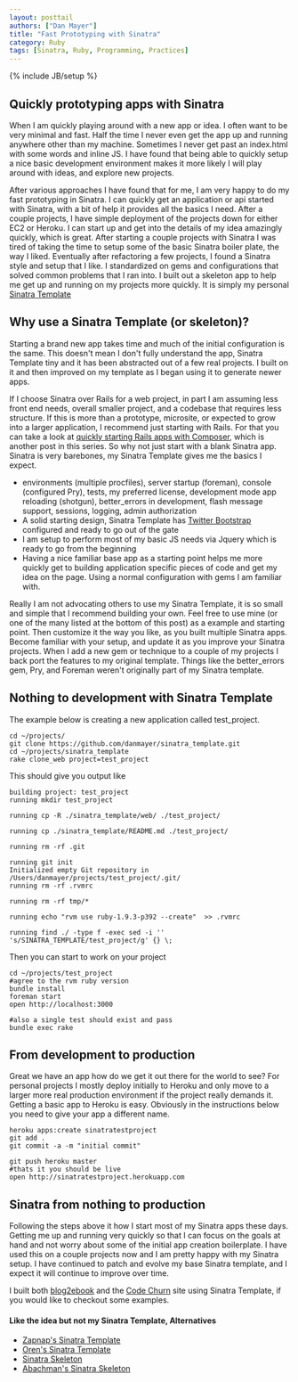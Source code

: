 ```yaml
---
layout: posttail
authors: ["Dan Mayer"]
title: "Fast Prototyping with Sinatra"
category: Ruby
tags: [Sinatra, Ruby, Programming, Practices]
---
```

{% include JB/setup %}

## Quickly prototyping apps with Sinatra

When I am quickly playing around with a new app or idea. I often want to be very minimal and fast. Half the time I never even get the app up and running anywhere other than my machine. Sometimes I never get past an index.html with some <!--more--> words and inline JS. I have found that being able to quickly setup a nice basic development environment makes it more likely I will play around with ideas, and explore new projects.

After various approaches I have found that for me, I am very happy to do my fast prototyping in Sinatra. I can quickly get an application or api started with Sinatra, with a  bit of help it provides all the basics I need. After a couple projects, I have simple deployment of the projects down for either EC2 or Heroku. I can start up and get into the details of my idea amazingly quickly, which is great. After starting a couple projects with Sinatra I was tired of taking the time to setup some of the basic Sinatra boiler plate, the way I liked. Eventually after refactoring a few projects, I found a Sinatra style and setup that I like. I standardized on gems and configurations that solved common problems that I ran into. I built out a skeleton app to help me get up and running on my projects more quickly. It is simply my personal [Sinatra Template](https://github.com/danmayer/sinatra_template)

## Why use a Sinatra Template (or skeleton)?

Starting a brand new app takes time and much of the initial configuration is the same. This doesn't mean I don't fully understand the app, Sinatra Template tiny and it has been abstracted out of a few real projects. I built on it and then improved on my template as I began using it to generate newer apps.

If I choose Sinatra over Rails for a web project, in part I am assuming less front end needs, overall smaller project, and a codebase that requires less structure. If this is more than a prototype, microsite, or expected to grow into a larger application, I recommend just starting with Rails. For that you can take a look at [quickly starting Rails apps with Composer](http://mayerdan.com/ruby/2013/05/27/fast-start-rails-with-composer/), which is another post in this series. So why not just start with a blank Sinatra app. Sinatra is very barebones, my Sinatra Template gives me the basics I expect.

*  environments (multiple procfiles), server startup (foreman), console (configured Pry), tests, my preferred license, development mode app reloading (shotgun), better_errors in development, flash message support, sessions, logging, admin authorization
* A solid starting design, Sinatra Template has [Twitter Bootstrap](http://twitter.github.io/bootstrap/) configured and ready to go out of the gate
* I am setup to perform most of my basic JS needs via Jquery which is ready to go from the beginning
* Having a nice familiar base app as a starting point helps me more quickly get to building application specific pieces of code and get my idea on the page. Using a normal configuration with gems I am familiar with.

Really I am not advocating others to use my Sinatra Template, it is so small and simple that I recommend building your own. Feel free to use mine (or one of the many listed at the bottom of this post) as a example and starting point. Then customize it the way you like, as you built multiple Sinatra apps. Become familiar with your setup, and update it as you improve your Sinatra projects. When I add a new gem or technique to a couple of my projects I back port the features to my original template. Things like the better_errors gem, Pry, and Foreman weren't originally part of my Sinatra template.

## Nothing to development with Sinatra Template

The example below is creating a new application called test_project.

    cd ~/projects/
    git clone https://github.com/danmayer/sinatra_template.git
    cd ~/projects/sinatra_template
    rake clone_web project=test_project

This should give you output like

    building project: test_project
    running mkdir test_project
    
    running cp -R ./sinatra_template/web/ ./test_project/
    
    running cp ./sinatra_template/README.md ./test_project/

    running rm -rf .git

    running git init
    Initialized empty Git repository in /Users/danmayer/projects/test_project/.git/
    running rm -rf .rvmrc
    
    running rm -rf tmp/*
    
    running echo "rvm use ruby-1.9.3-p392 --create"  >> .rvmrc
    
    running find ./ -type f -exec sed -i '' 's/SINATRA_TEMPLATE/test_project/g' {} \;

Then you can start to work on your project

    cd ~/projects/test_project
    #agree to the rvm ruby version
    bundle install
    foreman start
    open http://localhost:3000
    
    #also a single test should exist and pass
    bundle exec rake
    
## From development to production

Great we have an app how do we get it out there for the world to see? For personal projects I mostly deploy initially to Heroku and only move to a larger more real production environment if the project really demands it. Getting a basic app to Heroku is easy. Obviously in the instructions below you need to give your app a different name.

    heroku apps:create sinatratestproject
    git add .
    git commit -a -m "initial commit"
    
    git push heroku master
    #thats it you should be live
    open http://sinatratestproject.herokuapp.com
     
## Sinatra from nothing to production

Following the steps above it how I start most of my Sinatra apps these days. Getting me up and running very quickly so that I can focus on the goals at hand and not worry about some of the initial app creation boilerplate. I have used this on a couple projects now and I am pretty happy with my Sinatra setup. I have continued to patch and evolve my base Sinatra template, and I expect it will continue to improve over time.

I built both [blog2ebook](http://blog2ebook.picoappz.com/) and the [Code Churn](http://churn.picoappz.com/) site using Sinatra Template, if you would like to checkout some examples.

#### Like the idea but not my Sinatra Template, Alternatives

* [Zapnap's Sinatra Template](https://github.com/zapnap/sinatra-template)
* [Oren's Sinatra Template](https://github.com/oren/sinatra-template)
* [Sinatra Skeleton](http://blog.yannick.io/ruby/2012/07/28/sinatra-skeleton.html)
* [Abachman's Sinatra Skeleton](https://github.com/abachman/heroku-sinatra-skeleton)